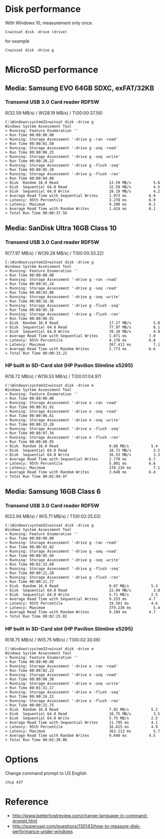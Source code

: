 # Disk performance 

With Windows 10, measurement only once.

```
C>winsat disk -drive (drive)
```
for example
```
C>winsat disk -drive g
```

# MicroSD performance

## Media: Samsung EVO 64GB SDXC, exFAT/32KB

### Transend USB 3.0 Card reader RDF5W

R(32.59 MB/s) / W(28.19 MB/s) / T(00:00:37.56)

```
C:\Windows\system32>winsat disk -drive g
Windows System Assessment Tool
> Running: Feature Enumeration ''
> Run Time 00:00:00.00
> Running: Storage Assessment '-drive g -ran -read'
> Run Time 00:00:01.50
> Running: Storage Assessment '-drive g -seq -read'
> Run Time 00:00:06.25
> Running: Storage Assessment '-drive g -seq -write'
> Run Time 00:00:20.22
> Running: Storage Assessment '-drive g -flush -seq'
> Run Time 00:00:05.20
> Running: Storage Assessment '-drive g -flush -ran'
> Run Time 00:00:04.08
> Disk  Random 16.0 Read                       13.59 MB/s          5.6
> Disk  Sequential 64.0 Read                   32.59 MB/s          4.5
> Disk  Sequential 64.0 Write                  28.19 MB/s          4.2
> Average Read Time with Sequential Writes     1.973 ms          6.9
> Latency: 95th Percentile                     3.278 ms          6.9
> Latency: Maximum                             9.290 ms          8.1
> Average Read Time with Random Writes         1.424 ms          8.1
> Total Run Time 00:00:37.56
```


## Media: SanDisk Ultra 16GB Class 10

### Transend USB 3.0 Card reader RDF5W

R(77.97 MB/s) / W(39.28 MB/s) / T(00:00:33.22)

```
C:\Windows\system32>winsat disk -drive g
Windows System Assessment Tool
> Running: Feature Enumeration ''
> Run Time 00:00:00.00
> Running: Storage Assessment '-drive g -ran -read'
> Run Time 00:00:01.24
> Running: Storage Assessment '-drive g -seq -read'
> Run Time 00:00:03.06
> Running: Storage Assessment '-drive g -seq -write'
> Run Time 00:00:16.36
> Running: Storage Assessment '-drive g -flush -seq'
> Run Time 00:00:05.16
> Running: Storage Assessment '-drive g -flush -ran'
> Run Time 00:00:06.91
> Disk  Random 16.0 Read                       17.27 MB/s          5.8
> Disk  Sequential 64.0 Read                   77.97 MB/s          6.1
> Disk  Sequential 64.0 Write                  39.28 MB/s          4.9
> Average Read Time with Sequential Writes     1.871 ms          7.0
> Latency: 95th Percentile                     4.170 ms          6.8
> Latency: Maximum                             267.412 ms          7.1
> Average Read Time with Random Writes         2.773 ms          6.6
> Total Run Time 00:00:33.22
```

### HP built in SD-Card slot (HP Pavilion Slimline s5295)

R(18.72 MB/s) / W(16.53 MB/s) / T(00:01:04.97)

```
C:\Windows\system32>winsat disk -drive e
Windows System Assessment Tool
> Running: Feature Enumeration ''
> Run Time 00:00:00.00
> Running: Storage Assessment '-drive e -ran -read'
> Run Time 00:00:01.91
> Running: Storage Assessment '-drive e -seq -read'
> Run Time 00:00:06.61
> Running: Storage Assessment '-drive e -seq -write'
> Run Time 00:00:33.28
> Running: Storage Assessment '-drive e -flush -seq'
> Run Time 00:00:07.34
> Running: Storage Assessment '-drive e -flush -ran'
> Run Time 00:00:08.95
> Disk  Random 16.0 Read                       9.66 MB/s          5.4
> Disk  Sequential 64.0 Read                   18.72 MB/s          3.5
> Disk  Sequential 64.0 Write                  16.53 MB/s          3.3
> Average Read Time with Sequential Writes     2.770 ms          6.7
> Latency: 95th Percentile                     5.001 ms          6.6
> Latency: Maximum                             270.226 ms          7.1
> Average Read Time with Random Writes         3.648 ms          6.4
> Total Run Time 00:01:04.97
```


## Media: Samsung 16GB Class 6


### Transend USB 3.0 Card reader RDF5W

R(22.94 MB/s) / W(5.71 MB/s) / T(00:02:25.02)

```
C:\Windows\system32>winsat disk -drive g
Windows System Assessment Tool
> Running: Feature Enumeration ''
> Run Time 00:00:00.00
> Running: Storage Assessment '-drive g -ran -read'
> Run Time 00:00:02.02
> Running: Storage Assessment '-drive g -seq -read'
> Run Time 00:00:05.94
> Running: Storage Assessment '-drive g -seq -write'
> Run Time 00:01:32.69
> Running: Storage Assessment '-drive g -flush -seq'
> Run Time 00:00:21.20
> Running: Storage Assessment '-drive g -flush -ran'
> Run Time 00:00:21.77
> Disk  Random 16.0 Read                       9.07 MB/s          5.3
> Disk  Sequential 64.0 Read                   22.94 MB/s          3.8
> Disk  Sequential 64.0 Write                  5.71 MB/s          2.5
> Average Read Time with Sequential Writes     9.253 ms          4.7
> Latency: 95th Percentile                     19.501 ms          4.6
> Latency: Maximum                             379.238 ms          5.4
> Average Read Time with Random Writes         9.194 ms          4.7
> Total Run Time 00:02:25.02
```

### HP built in SD-Card slot (HP Pavilion Slimline s5295)

R(18.75 MB/s) / W(5.75 MB/s) / T(00:02:30.06)

```
C:\Windows\system32>winsat disk -drive e
Windows System Assessment Tool
> Running: Feature Enumeration ''
> Run Time 00:00:00.00
> Running: Storage Assessment '-drive e -ran -read'
> Run Time 00:00:02.23
> Running: Storage Assessment '-drive e -seq -read'
> Run Time 00:00:06.38
> Running: Storage Assessment '-drive e -seq -write'
> Run Time 00:01:31.17
> Running: Storage Assessment '-drive e -flush -seq'
> Run Time 00:00:26.22
> Running: Storage Assessment '-drive e -flush -ran'
> Run Time 00:00:22.75
> Disk  Random 16.0 Read                       7.92 MB/s          5.2
> Disk  Sequential 64.0 Read                   18.75 MB/s          3.5
> Disk  Sequential 64.0 Write                  5.75 MB/s          2.5
> Average Read Time with Sequential Writes     11.795 ms          4.1
> Latency: 95th Percentile                     16.615 ms          4.9
> Latency: Maximum                             363.212 ms          5.7
> Average Read Time with Random Writes         9.840 ms          4.5
> Total Run Time 00:02:30.06
```

# Options

Change command prompt to US English
```
chcp 437
```

# Reference

* http://www.betterhostreview.com/change-language-in-command-prompt.html
* http://superuser.com/questions/130143/how-to-measure-disk-performance-under-windows

